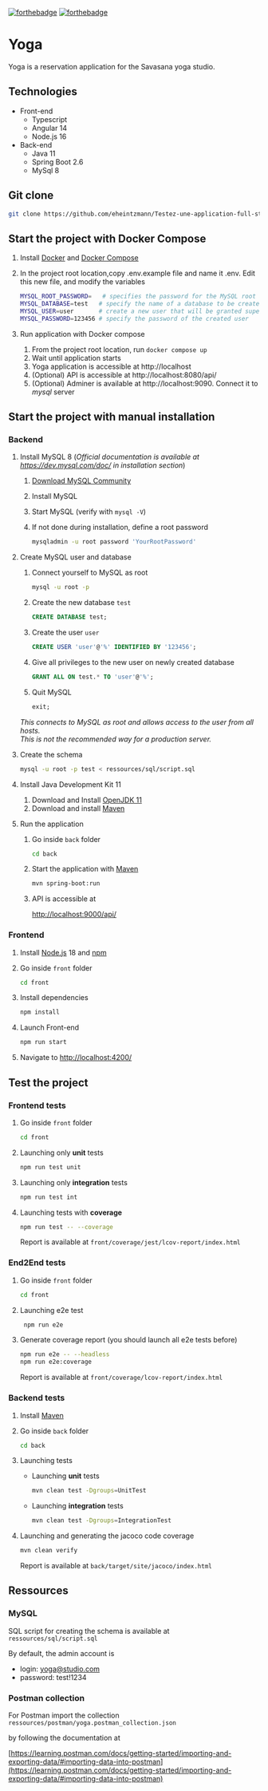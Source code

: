 [![forthebadge](https://forthebadge.com/images/badges/made-with-java.svg)](https://forthebadge.com)
[![forthebadge](https://forthebadge.com/images/badges/made-with-typescript.svg)](https://forthebadge.com)

# Yoga

Yoga is a reservation application for the Savasana yoga studio.

## Technologies
- Front-end
  - Typescript
  - Angular 14
  - Node.js 16
- Back-end
  - Java 11
  - Spring Boot 2.6
  - MySql 8

## Git clone

```sh
git clone https://github.com/eheintzmann/Testez-une-application-full-stack.git
```

## Start the project with Docker Compose
1. Install [Docker](https://docs.docker.com/get-docker/) and [Docker Compose](https://docs.docker.com/compose/install/)


2. In the project root location,copy .env.example file and name it .env.
Edit this new file, and modify the variables

    ```sh
    MYSQL_ROOT_PASSWORD=   # specifies the password for the MySQL root account (docker only setting)
    MYSQL_DATABASE=test   # specify the name of a database to be created and used
    MYSQL_USER=user       # create a new user that will be granted superuser access on the created database
    MYSQL_PASSWORD=123456 # specify the password of the created user
    ```


3. Run application with Docker compose
   1. From the project root location, run `docker compose up`
   2. Wait until application starts
   3. Yoga application is accessible at http://localhost
   4. (Optional) API is accessible at http://localhost:8080/api/
   5. (Optional) Adminer is available at http://localhost:9090. Connect it to *mysql* server


## Start the project with manual installation 

### Backend

1. Install MySQL 8 (_Official documentation is available at https://dev.mysql.com/doc/ in installation section_)
    1. [Download MySQL Community](https://dev.mysql.com/downloads/mysql/) 
    2. Install MySQL
    3. Start MySQL (verify with `mysql -V`)
    4. If not done during installation, define a root password 

        ```sh
        mysqladmin -u root password 'YourRootPassword'
        ```


2. Create MySQL user and database
   1. Connect yourself to MySQL as root

        ```sh
        mysql -u root -p
        ```

   2. Create the new database `test`

       ```sql
       CREATE DATABASE test;
        ```

   3. Create the user `user` 

        ```sql
        CREATE USER 'user'@'%' IDENTIFIED BY '123456';
        ```

   4. Give all privileges to the new user on newly created database

        ```sql
        GRANT ALL ON test.* TO 'user'@'%';
        ```

   5. Quit MySQL

        ```sql
        exit;
        ```

    _This connects to MySQL as root and allows access to the user from all hosts.  
This is not the recommended way for a production server._


3. Create the schema

    ```sh
    mysql -u root -p test < ressources/sql/script.sql
    ```

4. Install Java Development Kit 11
    1. Download and Install [OpenJDK 11](https://jdk.java.net/archive)
    2. Download and install [Maven](https://maven.apache.org) 


5. Run the application
    1. Go inside `back` folder

        ```sh
        cd back
        ```

    2. Start the application with [Maven](https://maven.apache.org/)

        ```sh
        mvn spring-boot:run
        ```

    3. API is accessible at
    
        [http://localhost:9000/api/](http://localhost:9000)


### Frontend
1. Install [Node.js](https://nodejs.org/) 18 and [npm](https://www.npmjs.com/get-npm)


2. Go inside `front` folder

    ```sh
    cd front
    ```

3. Install dependencies

    ```sh
    npm install
    ```

4. Launch Front-end

    ```sh
    npm run start
    ```

5. Navigate to
    [http://localhost:4200/](http://localhost:4200/)

## Test the project

### Frontend tests

1. Go inside `front` folder

    ```sh
    cd front
    ```

2. Launching only **unit** tests

    ```sh
    npm run test unit
    ```

3. Launching only **integration** tests

    ```sh
    npm run test int
    ```

4. Launching tests with **coverage**

    ```sh
    npm run test -- --coverage
    ```

    Report is available at `front/coverage/jest/lcov-report/index.html`

### End2End tests
1. Go inside `front` folder

    ```sh
    cd front
    ```

2. Launching e2e test

    ```sh
     npm run e2e
    ```

3. Generate coverage report (you should launch all e2e tests before)

    ```sh
    npm run e2e -- --headless
    npm run e2e:coverage
    ```
    Report is available at `front/coverage/lcov-report/index.html`

### Backend tests

1. Install [Maven](https://maven.apache.org/)


2. Go inside `back` folder

    ```sh
    cd back
    ```

3. Launching tests

    - Launching **unit** tests

        ```sh
        mvn clean test -Dgroups=UnitTest
        ```

    - Launching **integration** tests

        ```sh
        mvn clean test -Dgroups=IntegrationTest
        ```

4. Launching and generating the jacoco code coverage
 
    ```sh
    mvn clean verify
    ```
   
    Report is available at `back/target/site/jacoco/index.html`

## Ressources

### MySQL

SQL script for creating the schema is available at `ressources/sql/script.sql`

By default, the admin account is
- login: yoga@studio.com
- password: test!1234

### Postman collection

For Postman import the collection `ressources/postman/yoga.postman_collection.json`

by following the documentation at

[https://learning.postman.com/docs/getting-started/importing-and-exporting-data/#importing-data-into-postman](https://learning.postman.com/docs/getting-started/importing-and-exporting-data/#importing-data-into-postman)

